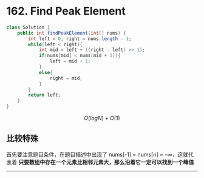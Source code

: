 # 162. Find Peak Element

```java
class Solution {
    public int findPeakElement(int[] nums) {
        int left = 0, right = nums.length - 1;
        while(left < right){
            int mid = left + ((right - left) >> 1);
            if(nums[mid] < nums[mid + 1]){
                left = mid + 1;
            }
            else{
                right = mid;
            }
        }
        return left;
    }
}
```

$$
O(logN)+O(1)
$$

## 比较特殊

首先要注意题目条件，在题目描述中出现了 nums\[-1] = nums\[n] = -∞，这就代表着 **只要数组中存在一个元素比相邻元素大，那么沿着它一定可以找到一个峰值**

****
